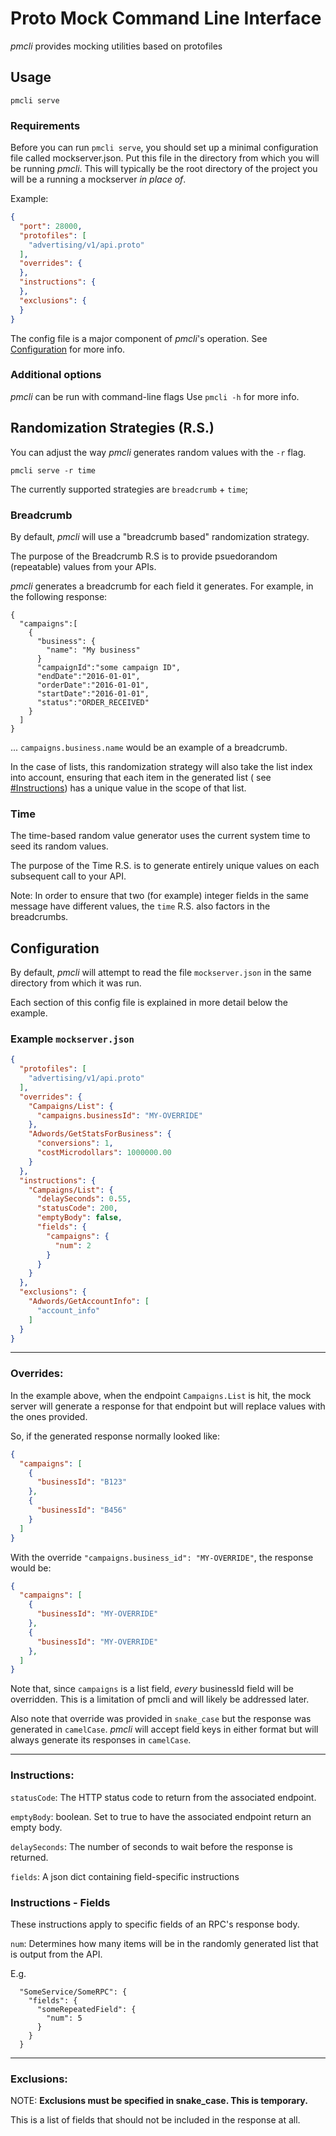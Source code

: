 # Proto Mock Command Line Interface

*pmcli* provides mocking utilities based on protofiles

## Usage
```
pmcli serve
```

### Requirements
Before you can run `pmcli serve`, you should set up a minimal configuration 
file called mockserver.json.  Put this file in the directory from which you 
will be running *pmcli*.  This will typically be the root directory of the
project you will be a running a mockserver *in place of*.

Example:
```json
{
  "port": 28000,
  "protofiles": [
    "advertising/v1/api.proto"
  ],
  "overrides": {
  },
  "instructions": {
  },
  "exclusions": {
  }
}
```

The config file is a major component of *pmcli*'s operation. See 
[Configuration](#configuration) for more info.

### Additional options
*pmcli* can be run with command-line flags
Use `pmcli -h` for more info.

## Randomization Strategies (R.S.)

You can adjust the way *pmcli* generates random values with the `-r` flag.

`pmcli serve -r time`

The currently supported strategies are `breadcrumb` + `time`;

### Breadcrumb

By default, *pmcli* will use a "breadcrumb based" randomization strategy.

The purpose of the Breadcrumb R.S is to provide psuedorandom (repeatable)
values from your APIs.

*pmcli* generates a breadcrumb for each field it generates.  For example, in the
following response:
```
{
  "campaigns":[
    {
      "business": {
        "name": "My business"
      }
      "campaignId":"some campaign ID",
      "endDate":"2016-01-01",
      "orderDate":"2016-01-01",
      "startDate":"2016-01-01",
      "status":"ORDER_RECEIVED"
    }
  ]
}
```

... `campaigns.business.name` would be an example of a breadcrumb.

In the case of lists, this randomization strategy will also take the list index
into account, ensuring that each item in the generated list (
see <a href="#instructions">#Instructions</a>) has a unique value in the scope
of that list.

### Time

The time-based random value generator uses the current system time to seed its
random values.

The purpose of the Time R.S. is to generate entirely unique values on each
subsequent call to your API.

Note: In order to ensure that two (for example) integer fields in the same
message have different values, the `time` R.S. also factors in the breadcrumbs.


## Configuration
By default, *pmcli* will attempt to read the file `mockserver.json` in the same
directory from which it was run.

Each section of this config file is explained in more detail below the example.

### Example `mockserver.json`
```json
{
  "protofiles": [
    "advertising/v1/api.proto"
  ],
  "overrides": {
    "Campaigns/List": {
      "campaigns.businessId": "MY-OVERRIDE"
    },
    "Adwords/GetStatsForBusiness": {
      "conversions": 1,
      "costMicrodollars": 1000000.00
    }
  },
  "instructions": {
    "Campaigns/List": {
      "delaySeconds": 0.55,
      "statusCode": 200,
      "emptyBody": false,
      "fields": {
        "campaigns": {
          "num": 2
        }
      }
    }
  },
  "exclusions": {
    "Adwords/GetAccountInfo": [
      "account_info"
    ]
  }
}
```

---

### Overrides:
In the example above, when the endpoint `Campaigns.List` is hit, the mock
server will generate a response for that endpoint but will replace values with
the ones provided.

So, if the generated response normally looked like:
```json
{
  "campaigns": [
    {
      "businessId": "B123"
    },
    {
      "businessId": "B456"
    }
  ]
}
```

With the override `"campaigns.business_id": "MY-OVERRIDE"`, the response
would be:
```json
{
  "campaigns": [
    {
      "businessId": "MY-OVERRIDE"
    },
    {
      "businessId": "MY-OVERRIDE"
    },
  ]
}
```

Note that, since `campaigns` is a list field, *every* businessId field will be
overridden.  This is a limitation of pmcli and will likely be addressed later.

Also note that override was provided in `snake_case` but the response was
generated in `camelCase`.  *pmcli* will accept field keys in either format 
but will always generate its responses in `camelCase`.

---

### Instructions:

`statusCode`: The HTTP status code to return from the associated endpoint.

`emptyBody`: boolean.  Set to true to have the associated endpoint return an
empty body.

`delaySeconds`: The number of seconds to wait before the response is returned.

`fields`: A json dict containing field-specific instructions

### Instructions - Fields

These instructions apply to specific fields of an RPC's response body.

`num`: Determines how many items will be in the randomly generated list that is
output from the API.

E.g.
```
  "SomeService/SomeRPC": {
    "fields": {
      "someRepeatedField": {
        "num": 5
      }
    }
  }
```

---

### Exclusions:

NOTE: **Exclusions must be specified in snake_case.  This is temporary.**

This is a list of fields that should not be included in the response at all.
